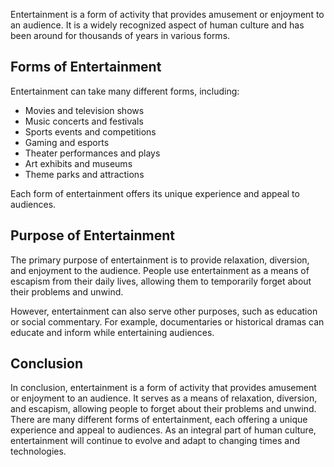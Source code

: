 
Entertainment is a form of activity that provides amusement or enjoyment to an audience. It is a widely recognized aspect of human culture and has been around for thousands of years in various forms.

Forms of Entertainment
----------------------

Entertainment can take many different forms, including:

* Movies and television shows
* Music concerts and festivals
* Sports events and competitions
* Gaming and esports
* Theater performances and plays
* Art exhibits and museums
* Theme parks and attractions

Each form of entertainment offers its unique experience and appeal to audiences.

Purpose of Entertainment
------------------------

The primary purpose of entertainment is to provide relaxation, diversion, and enjoyment to the audience. People use entertainment as a means of escapism from their daily lives, allowing them to temporarily forget about their problems and unwind.

However, entertainment can also serve other purposes, such as education or social commentary. For example, documentaries or historical dramas can educate and inform while entertaining audiences.

Conclusion
----------

In conclusion, entertainment is a form of activity that provides amusement or enjoyment to an audience. It serves as a means of relaxation, diversion, and escapism, allowing people to forget about their problems and unwind. There are many different forms of entertainment, each offering a unique experience and appeal to audiences. As an integral part of human culture, entertainment will continue to evolve and adapt to changing times and technologies.
